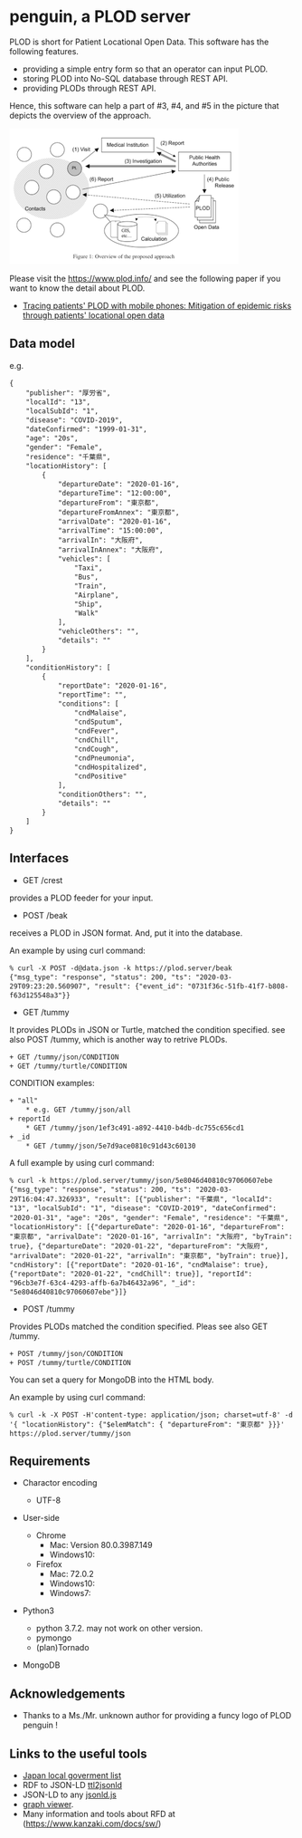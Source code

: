 penguin, a PLOD server
======================

PLOD is short for Patient Locational Open Data.
This software has the following features.

- providing a simple entry form so that an operator can input PLOD.
- storing PLOD into No-SQL database through REST API.
- providing PLODs through REST API.

Hence, this software can help a part of #3, #4, and #5 in the picture that depicts the overview of the approach.

![the overview of the proposed approach](PLOD-overview.en.png)

Please visit the https://www.plod.info/ and see the following paper if you want to know the detail about PLOD.

- [Tracing patients' PLOD with mobile phones: Mitigation of epidemic risks through patients' locational open data](https://arxiv.org/abs/2003.06199)

## Data model

e.g.

```
{
    "publisher": "厚労省",
    "localId": "13",
    "localSubId": "1",
    "disease": "COVID-2019",
    "dateConfirmed": "1999-01-31",
    "age": "20s",
    "gender": "Female",
    "residence": "千葉県",
    "locationHistory": [
        {
            "departureDate": "2020-01-16",
            "departureTime": "12:00:00",
            "departureFrom": "東京都",
            "departureFromAnnex": "東京都",
            "arrivalDate": "2020-01-16",
            "arrivalTime": "15:00:00",
            "arrivalIn": "大阪府",
            "arrivalInAnnex": "大阪府",
            "vehicles": [
                "Taxi",
                "Bus",
                "Train",
                "Airplane",
                "Ship",
                "Walk"
            ],
            "vehicleOthers": "",
            "details": ""
        }
    ],
    "conditionHistory": [
        {
            "reportDate": "2020-01-16",
            "reportTime": "",
            "conditions": [
                "cndMalaise",
                "cndSputum",
                "cndFever",
                "cndChill",
                "cndCough",
                "cndPneumonia",
                "cndHospitalized",
                "cndPositive"
            ],
            "conditionOthers": "",
            "details": ""
        }
    ]
}
```

## Interfaces

- GET /crest

provides a PLOD feeder for your input.

- POST /beak

receives a PLOD in JSON format.
And, put it into the database.

An example by using curl command:
```
% curl -X POST -d@data.json -k https://plod.server/beak
{"msg_type": "response", "status": 200, "ts": "2020-03-29T09:23:20.560907", "result": {"event_id": "0731f36c-51fb-41f7-b808-f63d125548a3"}}
```

- GET /tummy

It provides PLODs in JSON or Turtle, matched the condition specified.
see also POST /tummy, which is another way to retrive PLODs.

    + GET /tummy/json/CONDITION
    + GET /tummy/turtle/CONDITION

CONDITION examples:

    + "all"
        * e.g. GET /tummy/json/all
    + reportId
        * GET /tummy/json/1ef3c491-a892-4410-b4db-dc755c656cd1
    + _id
        * GET /tummy/json/5e7d9ace0810c91d43c60130

A full example by using curl command:
```
% curl -k https://plod.server/tummy/json/5e8046d40810c97060607ebe
{"msg_type": "response", "status": 200, "ts": "2020-03-29T16:04:47.326933", "result": [{"publisher": "千葉県", "localId": "13", "localSubId": "1", "disease": "COVID-2019", "dateConfirmed": "2020-01-31", "age": "20s", "gender": "Female", "residence": "千葉県", "locationHistory": [{"departureDate": "2020-01-16", "departureFrom": "東京都", "arrivalDate": "2020-01-16", "arrivalIn": "大阪府", "byTrain": true}, {"departureDate": "2020-01-22", "departureFrom": "大阪府", "arrivalDate": "2020-01-22", "arrivalIn": "東京都", "byTrain": true}], "cndHistory": [{"reportDate": "2020-01-16", "cndMalaise": true}, {"reportDate": "2020-01-22", "cndChill": true}], "reportId": "96cb3e7f-63c4-4293-affb-6a7b46432a96", "_id": "5e8046d40810c97060607ebe"}]}
```

- POST /tummy

Provides PLODs matched the condition specified.
Pleas see also GET /tummy.

    + POST /tummy/json/CONDITION
    + POST /tummy/turtle/CONDITION

You can set a query for MongoDB into the HTML body.

An example by using curl command:
```
% curl -k -X POST -H'content-type: application/json; charset=utf-8' -d '{ "locationHistory": {"$elemMatch": { "departureFrom": "東京都" }}}' https://plod.server/tummy/json
```

## Requirements

- Charactor encoding
    + UTF-8

- User-side
    + Chrome
        * Mac: Version 80.0.3987.149
        * Windows10:
    + Firefox
        * Mac: 72.0.2
        * Windows10:
        * Windows7:

- Python3
    + python 3.7.2.  may not work on other version.
    + pymongo
    + (plan)Tornado

- MongoDB

## Acknowledgements

- Thanks to a Ms./Mr. unknown author for providing a funcy logo of PLOD penguin !

## Links to the useful tools

- [Japan local goverment list](https://www.soumu.go.jp/denshijiti/code.html)
- RDF to JSON-LD [ttl2jsonld](https://frogcat.github.io/ttl2jsonld/demo/a)
- JSON-LD to any [jsonld.js](https://github.com/digitalbazaar/jsonld.js)
- [graph viewer](https://www.kanzaki.com/works/2009/pub/graph-draw).
- Many information and tools about RFD at (https://www.kanzaki.com/docs/sw/)

